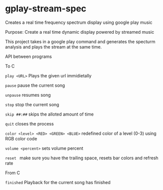 # gplay-stream-spec
Creates a real time frequency spectrum display using google play music

Purpose: Create a real time dynamic display powered by streamed music

This project takes in a google play command and generates the specturm analysis and plays the stream at the same time.

API between programs

To C

```play <URL>```
Plays the given url immidietally

```pause```
pause the current song

```unpause```
resumes song

```stop```
stop the current song

```skip ##:##```
skips the alloted amount of time

```quit```
closes the process

```color <level> <RED> <GREEN> <BLUE>```
redefined color of a level (0-3) using RGB color code

```volume <percent>```
sets volume percent

```reset ```
make sure you have the trailing space, resets bar colors and refresh rate

From C

```finished```
Playback for the current song has finished
